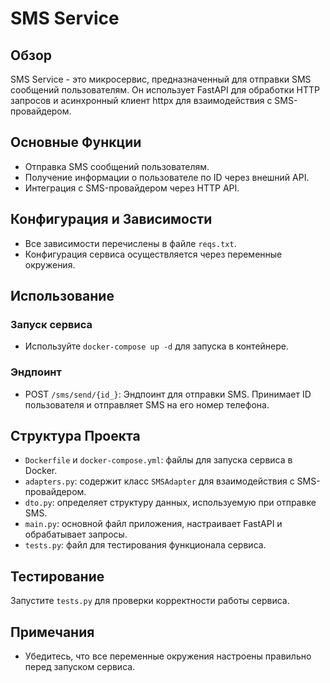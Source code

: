 # SMS Service

## Обзор
SMS Service - это микросервис, предназначенный для отправки SMS сообщений пользователям. Он использует FastAPI для обработки HTTP запросов и асинхронный клиент httpx для взаимодействия с SMS-провайдером.

## Основные Функции
- Отправка SMS сообщений пользователям.
- Получение информации о пользователе по ID через внешний API.
- Интеграция с SMS-провайдером через HTTP API.

## Конфигурация и Зависимости
- Все зависимости перечислены в файле `reqs.txt`.
- Конфигурация сервиса осуществляется через переменные окружения.

## Использование

### Запуск сервиса
- Используйте `docker-compose up -d`  для запуска в контейнере.

### Эндпоинт
- POST `/sms/send/{id_}`: Эндпоинт для отправки SMS. Принимает ID пользователя и отправляет SMS на его номер телефона.

## Структура Проекта
- `Dockerfile` и `docker-compose.yml`: файлы для запуска сервиса в Docker.
- `adapters.py`: содержит класс `SMSAdapter` для взаимодействия с SMS-провайдером.
- `dto.py`: определяет структуру данных, используемую при отправке SMS.
- `main.py`: основной файл приложения, настраивает FastAPI и обрабатывает запросы.
- `tests.py`: файл для тестирования функционала сервиса.

## Тестирование
Запустите `tests.py` для проверки корректности работы сервиса.

## Примечания
- Убедитесь, что все переменные окружения настроены правильно перед запуском сервиса.
